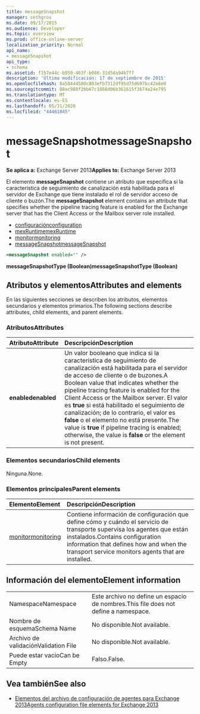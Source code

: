 ```yaml
---
title: messageSnapshot
manager: sethgros
ms.date: 09/17/2015
ms.audience: Developer
ms.topic: overview
ms.prod: office-online-server
localization_priority: Normal
api_name:
- messageSnapshot
api_type:
- schema
ms.assetid: f157e44c-b950-463f-b086-31d5da94b7ff
description: 'Última modificación: 17 de septiembre de 2015'
ms.openlocfilehash: 8a58444580c803efb7312df95d75d697bc42e8e0
ms.sourcegitcommit: 88ec988f2bb67c1866d06b361615f3674a24e795
ms.translationtype: MT
ms.contentlocale: es-ES
ms.lasthandoff: 05/31/2020
ms.locfileid: "44461845"
---
```

# <a name="messagesnapshot"></a><span data-ttu-id="eb37e-103">messageSnapshot</span><span class="sxs-lookup"><span data-stu-id="eb37e-103">messageSnapshot</span></span>

<span data-ttu-id="eb37e-104">**Se aplica a:** Exchange Server 2013</span><span class="sxs-lookup"><span data-stu-id="eb37e-104">**Applies to:** Exchange Server 2013</span></span>
  
<span data-ttu-id="eb37e-105">El elemento **messageSnapshot** contiene un atributo que especifica si la característica de seguimiento de canalización está habilitada para el servidor de Exchange que tiene instalado el rol de servidor acceso de cliente o buzón.</span><span class="sxs-lookup"><span data-stu-id="eb37e-105">The **messageSnapshot** element contains an attribute that specifies whether the pipeline tracing feature is enabled for the Exchange server that has the Client Access or the Mailbox server role installed.</span></span> 
  
- [<span data-ttu-id="eb37e-106">configuración</span><span class="sxs-lookup"><span data-stu-id="eb37e-106">configuration</span></span>](configuration.md)  
- [<span data-ttu-id="eb37e-107">mexRuntime</span><span class="sxs-lookup"><span data-stu-id="eb37e-107">mexRuntime</span></span>](mexruntime.md) 
- [<span data-ttu-id="eb37e-108">monitor</span><span class="sxs-lookup"><span data-stu-id="eb37e-108">monitoring</span></span>](monitoring.md) 
- [<span data-ttu-id="eb37e-109">messageSnapshot</span><span class="sxs-lookup"><span data-stu-id="eb37e-109">messageSnapshot</span></span>](messagesnapshot.md)
  
```XML
<messageSnapshot enabled="" />
```

<span data-ttu-id="eb37e-110">**messageSnapshotType (Boolean)**</span><span class="sxs-lookup"><span data-stu-id="eb37e-110">**messageSnapshotType (Boolean)**</span></span>

## <a name="attributes-and-elements"></a><span data-ttu-id="eb37e-111">Atributos y elementos</span><span class="sxs-lookup"><span data-stu-id="eb37e-111">Attributes and elements</span></span>

<span data-ttu-id="eb37e-112">En las siguientes secciones se describen los atributos, elementos secundarios y elementos primarios.</span><span class="sxs-lookup"><span data-stu-id="eb37e-112">The following sections describe attributes, child elements, and parent elements.</span></span>
  
### <a name="attributes"></a><span data-ttu-id="eb37e-113">Atributos</span><span class="sxs-lookup"><span data-stu-id="eb37e-113">Attributes</span></span>

|<span data-ttu-id="eb37e-114">**Atributo**</span><span class="sxs-lookup"><span data-stu-id="eb37e-114">**Attribute**</span></span>|<span data-ttu-id="eb37e-115">**Descripción**</span><span class="sxs-lookup"><span data-stu-id="eb37e-115">**Description**</span></span>|
|:-----|:-----|
|<span data-ttu-id="eb37e-116">**enabled**</span><span class="sxs-lookup"><span data-stu-id="eb37e-116">**enabled**</span></span> <br/> |<span data-ttu-id="eb37e-117">Un valor booleano que indica si la característica de seguimiento de canalización está habilitada para el servidor de acceso de cliente o de buzones.</span><span class="sxs-lookup"><span data-stu-id="eb37e-117">A Boolean value that indicates whether the pipeline tracing feature is enabled for the Client Access or the Mailbox server.</span></span> <span data-ttu-id="eb37e-118">El valor es **true** si está habilitado el seguimiento de canalización; de lo contrario, el valor es **false** o el elemento no está presente.</span><span class="sxs-lookup"><span data-stu-id="eb37e-118">The value is **true** if pipeline tracing is enabled; otherwise, the value is **false** or the element is not present.</span></span>  <br/> |
   
### <a name="child-elements"></a><span data-ttu-id="eb37e-119">Elementos secundarios</span><span class="sxs-lookup"><span data-stu-id="eb37e-119">Child elements</span></span>

<span data-ttu-id="eb37e-120">Ninguna.</span><span class="sxs-lookup"><span data-stu-id="eb37e-120">None.</span></span>
  
### <a name="parent-elements"></a><span data-ttu-id="eb37e-121">Elementos principales</span><span class="sxs-lookup"><span data-stu-id="eb37e-121">Parent elements</span></span>

|<span data-ttu-id="eb37e-122">**Elemento**</span><span class="sxs-lookup"><span data-stu-id="eb37e-122">**Element**</span></span>|<span data-ttu-id="eb37e-123">**Descripción**</span><span class="sxs-lookup"><span data-stu-id="eb37e-123">**Description**</span></span>|
|:-----|:-----|
|[<span data-ttu-id="eb37e-124">monitor</span><span class="sxs-lookup"><span data-stu-id="eb37e-124">monitoring</span></span>](monitoring.md) <br/> |<span data-ttu-id="eb37e-125">Contiene información de configuración que define cómo y cuándo el servicio de transporte supervisa los agentes que están instalados.</span><span class="sxs-lookup"><span data-stu-id="eb37e-125">Contains configuration information that defines how and when the transport service monitors agents that are installed.</span></span>  <br/> |
   
## <a name="element-information"></a><span data-ttu-id="eb37e-126">Información del elemento</span><span class="sxs-lookup"><span data-stu-id="eb37e-126">Element information</span></span>

|||
|:-----|:-----|
|<span data-ttu-id="eb37e-127">Namespace</span><span class="sxs-lookup"><span data-stu-id="eb37e-127">Namespace</span></span>  <br/> |<span data-ttu-id="eb37e-128">Este archivo no define un espacio de nombres.</span><span class="sxs-lookup"><span data-stu-id="eb37e-128">This file does not define a namespace.</span></span>  <br/> |
|<span data-ttu-id="eb37e-129">Nombre de esquema</span><span class="sxs-lookup"><span data-stu-id="eb37e-129">Schema Name</span></span>  <br/> |<span data-ttu-id="eb37e-130">No disponible.</span><span class="sxs-lookup"><span data-stu-id="eb37e-130">Not available.</span></span>  <br/> |
|<span data-ttu-id="eb37e-131">Archivo de validación</span><span class="sxs-lookup"><span data-stu-id="eb37e-131">Validation File</span></span>  <br/> |<span data-ttu-id="eb37e-132">No disponible.</span><span class="sxs-lookup"><span data-stu-id="eb37e-132">Not available.</span></span>  <br/> |
|<span data-ttu-id="eb37e-133">Puede estar vacío</span><span class="sxs-lookup"><span data-stu-id="eb37e-133">Can be Empty</span></span>  <br/> |<span data-ttu-id="eb37e-134">Falso.</span><span class="sxs-lookup"><span data-stu-id="eb37e-134">False.</span></span>  <br/> |
   
## <a name="see-also"></a><span data-ttu-id="eb37e-135">Vea también</span><span class="sxs-lookup"><span data-stu-id="eb37e-135">See also</span></span>

- [<span data-ttu-id="eb37e-136">Elementos del archivo de configuración de agentes para Exchange 2013</span><span class="sxs-lookup"><span data-stu-id="eb37e-136">Agents configuration file elements for Exchange 2013</span></span>](agents-configuration-file-elements-for-exchange-2013.md)

